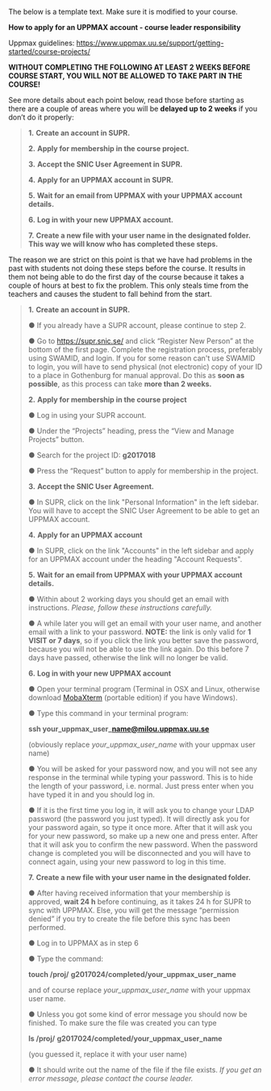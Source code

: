 The below is a template text. Make sure it is modified to your course.

**How to apply for an UPPMAX account - course leader responsibility**

Uppmax guidelines: [<span class="underline">https://www.uppmax.uu.se/support/getting-started/course-projects/</span>](https://www.uppmax.uu.se/support/getting-started/course-projects/)

**WITHOUT COMPLETING THE FOLLOWING AT LEAST 2 WEEKS BEFORE COURSE START, YOU WILL NOT BE ALLOWED TO TAKE PART IN THE COURSE\!**

See more details about each point below, read those before starting as there are a couple of areas where you will be **delayed up to 2 weeks** if you don’t do it properly:

> **1.** **Create an account in SUPR.**
> 
> **2.** **Apply for membership in the course project.**
> 
> **3.** **Accept the SNIC User Agreement in SUPR.**
> 
> **4.** **Apply for an UPPMAX account in SUPR.**
> 
> **5.** **Wait for an email from UPPMAX with your UPPMAX account details.**
> 
> **6.** **Log in with your new UPPMAX account.**
> 
> **7.** **Create a new file with your user name in the designated folder. This way we will know who has completed these steps.**

The reason we are strict on this point is that we have had problems in the past with students not doing these steps before the course. It results in them not being able to do the first day of the course because it takes a couple of hours at best to fix the problem. This only steals time from the teachers and causes the student to fall behind from the start.

> **1.** **Create an account in SUPR.**
> 
> ● If you already have a SUPR account, please continue to step 2.
> 
> ● Go to [<span class="underline">https://supr.snic.se/</span>](https://supr.snic.se/) and click “Register New Person” at the bottom of the first page. Complete the registration process, preferably using SWAMID, and login. If you for some reason can't use SWAMID to login, you will have to send physical (not electronic) copy of your ID to a place in Gothenburg for manual approval. Do this as **soon as possible**, as this process can take **more than 2 weeks.**
> 
> **2.** **Apply for membership in the course project**
> 
> ● Log in using your SUPR account.
> 
> ● Under the “Projects” heading, press the “View and Manage Projects” button.
> 
> ● Search for the project ID: **g2017018**
> 
> ● Press the “Request” button to apply for membership in the project.
> 
> **3.** **Accept the SNIC User Agreement.**
> 
> ● In SUPR, click on the link "Personal Information" in the left sidebar. You will have to accept the SNIC User Agreement to be able to get an UPPMAX account.
> 
> **4.** **Apply for an UPPMAX account**
> 
> ● In SUPR, click on the link "Accounts" in the left sidebar and apply for an UPPMAX account under the heading "Account Requests".
> 
> **5.** **Wait for an email from UPPMAX with your UPPMAX account details.**
> 
> ● Within about 2 working days you should get an email with instructions. *Please, follow these instructions carefully.*
> 
> ● A while later you will get an email with your user name, and another email with a link to your password. **NOTE:** the link is only valid for **1** **VISIT or 7 days**, so if you click the link you better save the password, because you will not be able to use the link again. Do this before 7 days have passed, otherwise the link will no longer be valid.
> 
> **6.** **Log in with your new UPPMAX account**
> 
> ● Open your terminal program (Terminal in OSX and Linux, otherwise download [<span class="underline"> MobaXterm</span>](http://mobaxterm.mobatek.net/download-home-edition.html) (portable edition) if you have Windows).
> 
> ● Type this command in your terminal program:
> 
> **ssh your\_uppmax\_user\_name@milou.uppmax.uu.se**
> 
> (obviously replace *your\_uppmax\_user\_name* with your uppmax user name)
> 
> ● You will be asked for your password now, and you will not see any response in the terminal while typing your password. This is to hide the length of your password, i.e. normal. Just press enter when you have typed it in and you should log in.
> 
> ● If it is the first time you log in, it will ask you to change your LDAP password (the password you just typed). It will directly ask you for your password again, so type it once more. After that it will ask you for your new password, so make up a new one and press enter. After that it will ask you to confirm the new password. When the password change is completed you will be disconnected and you will have to connect again, using your new password to log in this time.
> 
> **7.** **Create a new file with your user name in the designated folder.**
> 
> ● After having received information that your membership is approved, **wait 24 h** before continuing, as it takes 24 h for SUPR to sync with UPPMAX. Else, you will get the message “permission denied” if you try to create the file before this sync has been performed.
> 
> ● Log in to UPPMAX as in step 6
> 
> ● Type the command:
> 
> **touch /proj/** **g2017024/completed/your\_uppmax\_user\_name**
> 
> and of course replace *your\_uppmax\_user\_name* with your uppmax user name.
> 
> ● Unless you got some kind of error message you should now be finished. To make sure the file was created you can type
> 
> **ls /proj/** **g2017024/completed/your\_uppmax\_user\_name**
> 
> (you guessed it, replace it with your user name)
> 
> ● It should write out the name of the file if the file exists. *If you get an error message, please contact the course leader.*
